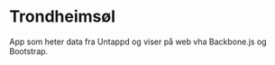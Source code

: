 Trondheimsøl
============

App som heter data fra Untappd og viser på web vha Backbone.js og Bootstrap.